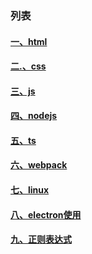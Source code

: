 ### 列表

####  [一、html](./html/text/home.md)

####  [二.、css](./css/text/home.md)

#### [三、js](./js/text/home.md)

#### [四、nodejs](./node/text/home.md)

####  [五、ts](./ts/text/home.md)

#### [六、webpack](./webpack/text/home.md)

#### [七、linux](./linux/text/home.md)

#### [八、electron使用](./electron/text/home.md)

#### [九、正则表达式](./regExp/text/home.md)
